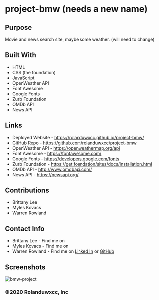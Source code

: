 # project-bmw (needs a new name)

## Purpose
Movie and news search site, maybe some weather. (will need to change)

## Built With
* HTML
* CSS (the foundation)
* JavaScript
* OpenWeather API
* Font Awesome
* Google Fonts
* Zurb Foundation
* OMDb API
* News API

## Links
* Deployed Website - https://rolanduwxcc.github.io/project-bmw/
* GitHub Repo - https://github.com/rolanduwxcc/project-bmw
* OpenWeather API - https://openweathermap.org/api
* Font Awesome - https://fontawesome.com/
* Google Fonts - https://developers.google.com/fonts
* Zurb Foundation - https://get.foundation/sites/docs/installation.html
* OMDb API - http://www.omdbapi.com/
* News API - https://newsapi.org/

## Contributions
* Brittany Lee
* Myles Kovacs
* Warren Rowland

## Contact Info
* Brittany Lee - Find me on
* Myles Kovacs - Find me on
* Warren Rowland - Find me on [Linked In](https://www.linkedin.com/in/linkedinrowland/) or [GitHub](https://github.com/rolanduwxcc)

## Screenshots
![bmw-project](assets/images/projec-outline.png)

### ©️2020 Rolanduwxcc, Inc 